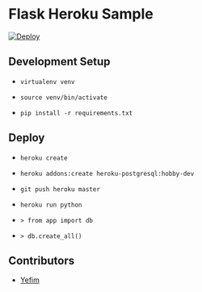 Flask Heroku Sample
====================

[![Deploy](https://www.herokucdn.com/deploy/button.svg)](https://heroku.com/deploy)

## Development Setup

* `virtualenv venv`

* `source venv/bin/activate`

* `pip install -r requirements.txt`

## Deploy

* `heroku create`

* `heroku addons:create heroku-postgresql:hobby-dev`

* `git push heroku master`

* `heroku run python`

* `> from app import db`

* `> db.create_all()`

## Contributors

* [Yefim](https://twitter.com/yefim)
